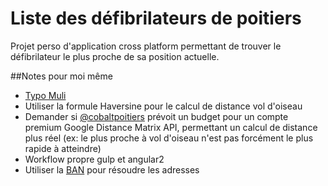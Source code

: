 # Liste des défibrilateurs de poitiers

Projet perso d'application cross platform permettant de trouver le défibrilateur le plus proche de sa position actuelle.

##Notes pour moi même
 - [Typo Muli](https://fonts.google.com/specimen/Muli)
 - Utiliser la formule Haversine pour le calcul de distance vol d'oiseau
 - Demander si [@cobaltpoitiers](https://twitter.com/cobaltpoitiers) prévoit un budget pour un compte premium Google Distance Matrix API, permettant un calcul de distance plus réel (ex: le plus proche à vol d'oiseau n'est pas forcément le plus rapide à atteindre)
 - Workflow propre gulp et angular2
 - Utiliser la [BAN](http://adresse.data.gouv.fr) pour résoudre les adresses